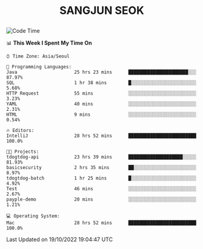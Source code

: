 <h1>
 <p align="center">
   SANGJUN SEOK
 </p>
</h1>

<!--START_SECTION:waka-->
![Code Time](http://img.shields.io/badge/Code%20Time-1%2C899%20hrs%2028%20mins-blue)

📊 **This Week I Spent My Time On** 

```text
⌚︎ Time Zone: Asia/Seoul

💬 Programming Languages: 
Java                     25 hrs 23 mins      ██████████████████████░░░   87.97% 
SQL                      1 hr 38 mins        █░░░░░░░░░░░░░░░░░░░░░░░░   5.68% 
HTTP Request             55 mins             ░░░░░░░░░░░░░░░░░░░░░░░░░   3.23% 
YAML                     40 mins             ░░░░░░░░░░░░░░░░░░░░░░░░░   2.31% 
HTML                     9 mins              ░░░░░░░░░░░░░░░░░░░░░░░░░   0.54%

🔥 Editors: 
IntelliJ                 28 hrs 52 mins      █████████████████████████   100.0%

🐱‍💻 Projects: 
tdogtdog-api             23 hrs 39 mins      ████████████████████░░░░░   81.93% 
basicsecurity            2 hrs 35 mins       ██░░░░░░░░░░░░░░░░░░░░░░░   8.97% 
tdogtdog-batch           1 hr 25 mins        █░░░░░░░░░░░░░░░░░░░░░░░░   4.92% 
Test                     46 mins             ░░░░░░░░░░░░░░░░░░░░░░░░░   2.67% 
payple-demo              20 mins             ░░░░░░░░░░░░░░░░░░░░░░░░░   1.21%

💻 Operating System: 
Mac                      28 hrs 52 mins      █████████████████████████   100.0%

```


 Last Updated on 19/10/2022 19:04:47 UTC
<!--END_SECTION:waka-->
